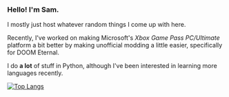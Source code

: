 ### Hello! I'm Sam.
I mostly just host whatever random things I come up with here.  

Recently, I've worked on making Microsoft's _Xbox Game Pass PC/Ultimate_ platform a bit better by making unofficial modding a little easier, specifically for DOOM Eternal.  

I do **a lot** of stuff in Python, although I've been interested in learning more languages recently.

[![Top Langs](https://github-readme-stats.vercel.app/api/top-langs/?username=SEWsam&layout=compact&exclude_repo=sewsam.github.io&custom_title=Languages&theme=prussian)](https://github.com/anuraghazra/github-readme-stats)  

